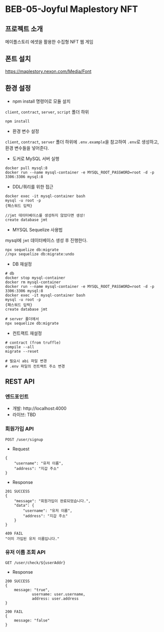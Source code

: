 # BEB-05-Joyful Maplestory NFT

## 프로젝트 소개

메이플스토리 에셋을 활용한 수집형 NFT 웹 게임

## 폰트 설치

https://maplestory.nexon.com/Media/Font

## 환경 설정

- npm install 명령어로 모듈 설치 

`client`, `contract`, `server`, `script` 폴더 하위

```
npm install
```
- 환경 변수 설정

`client`, `contract`, `server` 폴더 하위에 `.env.example`을 참고하여 `.env`로 생성하고, 환경 변수들을 넣어준다.


- 도커로 MySQL 서버 실행

```
docker pull mysql:8
docker run --name mysql-container -e MYSQL_ROOT_PASSWORD=root -d -p 3306:3306 mysql:8
```

- DDL/쿼리를 위한 접근
```
docker exec -it mysql-container bash
mysql -u root -p
{패스워드 입력}

//jmt 데이터베이스를 생성하지 않았다면 생성!
create database jmt 
```

- MYSQL Sequelize 사용법

mysql에 `jmt` 데이터베이스 생성 후 진행한다.
```
npx sequelize db:migrate
//npx sequelize db:migrate:undo
```


- DB 재설정
```
# db
docker stop mysql-container
docker rm mysql-container
docker run --name mysql-container -e MYSQL_ROOT_PASSWORD=root -d -p 3306:3306 mysql:8
docker exec -it mysql-container bash
mysql -u root -p
{패스워드 입력}
create database jmt

# server 폴더에서
npx sequelize db:migrate
```

- 컨트랙트 재설정
```
# contract (from truffle)
compile --all
migrate --reset

# 필요시 abi 파일 변경
# .env 파일의 컨트랙트 주소 변경
```

## REST API

### 엔드포인트
- 개발: http://localhost:4000
- 라이브: TBD

### 회원가입 API

```
POST /user/signup
```

- Request
```
{
    "username": "유저 이름",
    "address": "지갑 주소"
}
```


- Response
```
201 SUCCESS
{
    "message": "회원가입이 완료되었습니다.",
    "data": {
        "username": "유저 이름",
        "address": "지갑 주소"
    }
}

409 FAIL
"이미 가입된 유저 이름입니다."
```

### 유저 이름 조회 API
```
GET /user/check/${userAddr}
```
- Response
```
200 SUCCESS
{
    message: "true",
            username: user.username,
            address: user.address
}

200 FAIL
{
    message: "false"
}
```
